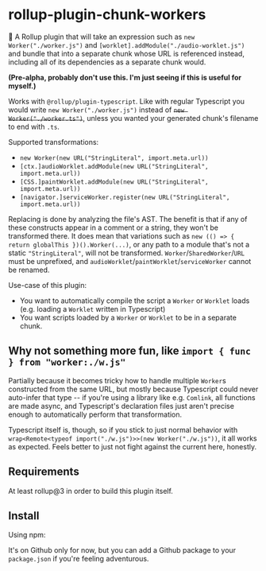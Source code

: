 # rollup-plugin-chunk-workers

🍣 A Rollup plugin that will take an expression such as `new Worker("./worker.js")` and `[worklet].addModule("./audio-worklet.js")` and bundle that into a separate chunk whose URL is referenced instead, including all of its dependencies as a separate chunk would.

**(Pre-alpha, probably don't use this. I'm just seeing if this is useful for myself.)**

Works with `@rollup/plugin-typescript`. Like with regular Typescript you would write `new Worker("./worker.js")` instead of ~~`new Worker("./worker.ts")`~~, unless you wanted your generated chunk's filename to end with `.ts`.

Supported transformations:

* `new Worker(new URL("StringLiteral", import.meta.url))`
* `[ctx.]audioWorklet.addModule(new URL("StringLiteral", import.meta.url))`
* `[CSS.]paintWorklet.addModule(new URL("StringLiteral", import.meta.url))`
* `[navigator.]serviceWorker.register(new URL("StringLiteral", import.meta.url))`

Replacing is done by analyzing the file's AST. The benefit is that if any of these constructs appear in a comment or a string, they won't be transformed there. It does mean that variations such as `new (() => { return globalThis })().Worker(...)`, or any path to a module that's not a static `"StringLiteral"`, will not be transformed. `Worker`/`SharedWorker`/`URL` must be unprefixed, and `audioWorklet`/`paintWorklet`/`serviceWorker` cannot be renamed.

Use-case of this plugin: 

* You want to automatically compile the script a `Worker` or `Worklet` loads (e.g. loading a `Worklet` written in Typescript)
* You want scripts loaded by a `Worker` or `Worklet` to be in a separate chunk.

## Why not something more fun, like `import { func } from "worker:./w.js"`

Partially because it becomes tricky how to handle multiple `Worker`s constructed from the same URL, but mostly because Typescript could never auto-infer that type -- if you're using a library like e.g. `Comlink`, all functions are made async, and Typescript's declaration files just aren't precise enough to automatically perform that transformation.

Typescript itself is, though, so if you stick to just normal behavior with `wrap<Remote<typeof import("./w.js")>>(new Worker("./w.js"))`, it all works as expected. Feels better to just not fight against the current here, honestly.

## Requirements

At least rollup@3 in order to build this plugin itself.

## Install

Using npm:

It's on Github only for now, but you can add a Github package to your `package.json` if you're feeling adventurous.

